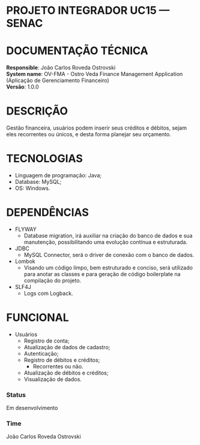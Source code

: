 # PROJETO INTEGRADOR UC15 — SENAC

# DOCUMENTAÇÃO TÉCNICA

**Responsible**: João Carlos Roveda Ostrovski  
**System name**: OV-FMA \- Ostro Veda Finance Management Application (Aplicação de Gerenciamento Financeiro)  
**Versão**: 1.0.0

# DESCRIÇÃO

Gestão financeira, usuários podem inserir seus créditos e débitos, sejam eles recorrentes ou únicos, e desta forma planejar seu orçamento.

# TECNOLOGIAS

* Linguagem de programação: Java;
* Database: MySQL;
* OS: Windows.

# DEPENDÊNCIAS

* FLYWAY
  * Database migration, irá auxiliar na criação do banco de dados e sua manutenção, possibilitando uma evolução contínua e estruturada.
* JDBC
  * MySQL Connector, será o driver de conexão com o banco de dados.
* Lombok
  * Visando um código limpo, bem estruturado e conciso, será utilizado para anotar as classes e para geração de código boilerplate na compilação do projeto.
* SLF4J
  * Logs com Logback.

# FUNCIONAL

* Usuários
  * Registro de conta;
  * Atualização de dados de cadastro;
  * Autenticação;
  * Registro de débitos e créditos;
    * Recorrentes ou não.
  * Atualização de débitos e créditos;
  * Visualização de dados.

### Status
Em desenvolvimento

### Time
João Carlos Roveda Ostrovski
